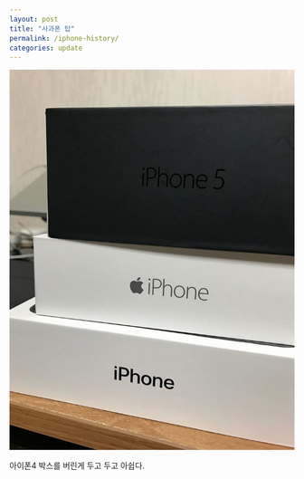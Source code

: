 ```yaml
---
layout: post
title: "사과폰 탑"
permalink: /iphone-history/
categories: update
---
```

<img src="/images/SJKVQQkfx.jpg" alt="niceb5y blog" class="w-full">

아이폰4 박스를 버린게 두고 두고 아쉽다.
